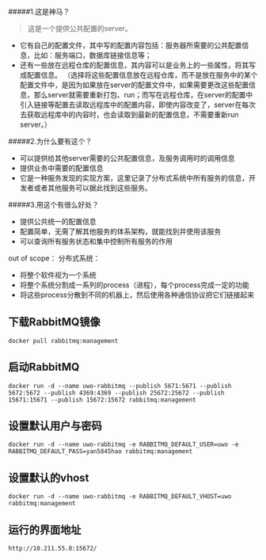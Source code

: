 #####1.这是神马？
 >这是一个提供公共配置的server。  
 * 它有自己的配置文件，其中写的配置内容包括：服务器所需要的公共配置信息，比如：服务端口，数据库链接信息等；  
 * 还有一些放在远程仓库的配置信息，其内容可以是业务上的一些属性，将其写成配置信息。
（选择将这些配置信息放在远程仓库，而不是放在服务中的某个配置文件中，是因为如果放在server的配置文件中，如果需要更改这些配置信息，那么server就需要重新打包、run；而写在远程仓库，在server的配置中引入链接等配置去读取远程库中的配置内容，即使内容改变了，server在每次去获取远程库中的内容时，也会读取到最新的配置信息，不需要重新run server。）


#####2.为什么要有这个？
* 可以提供给其他server需要的公共配置信息，及服务调用时的调用信息
* 提供业务中需要的配置信息
* 它是一种服务发现的实现方案，这里记录了分布式系统中所有服务的信息，开发者或者其他服务可以据此找到这些服务。



#####3.用这个有很么好处？
* 提供公共统一的配置信息
* 配置简单，无需了解其他服务的体系架构，就能找到并使用该服务
* 可以查询所有服务状态和集中控制所有服务的作用

out of scope：
分布式系统：
* 将整个软件视为一个系统
* 将整个系统分割成一系列的process（进程），每个process完成一定的功能
* 将这些process分散到不同的机器上，然后使用各种通信协议把它们链接起来



## 下载RabbitMQ镜像 
``` docker pull rabbitmq:management ``` 
## 启动RabbitMQ 
``` docker run -d --name uwo-rabbitmq --publish 5671:5671 --publish 5672:5672 --publish 4369:4369 --publish 25672:25672 --publish 15671:15671 --publish 15672:15672 rabbitmq:management ```
 
## 设置默认用户与密码 
``` docker run -d --name uwo-rabbitmq -e RABBITMQ_DEFAULT_USER=uwo -e RABBITMQ_DEFAULT_PASS=yan5845hao rabbitmq:management ``` 

## 设置默认的vhost 
``` docker run -d --name uwo-rabbitmq -e RABBITMQ_DEFAULT_VHOST=uwo rabbitmq:management ```
 ## 运行的界面地址 
 ``` http://10.211.55.8:15672/ ```





    
 
 